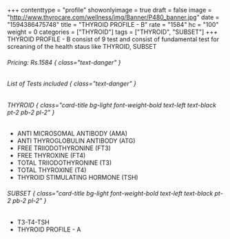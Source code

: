 +++
contenttype = "profile"
showonlyimage = true
draft = false
image = "http://www.thyrocare.com/wellness/img/Banner/P480_banner.jpg"
date = "1594386475748"
title = "THYROID PROFILE - B"
rate = "1584"
hc = "100"
weight = 0
categories = ["THYROID"]
tags = ["THYROID", "SUBSET"]
+++
THYROID PROFILE - B consist of 9 test and consist of fundamental test for screaning of the health staus like THYROID, SUBSET
<!--more-->
###### Pricing: Rs.1584 { class="text-danger" }

###### List of Tests included { class="text-danger" }

###### THYROID { class="card-title bg-light font-weight-bold text-left text-black pt-2 pb-2 pl-2" } 
* ANTI MICROSOMAL ANTIBODY (AMA)
* ANTI THYROGLOBULIN ANTIBODY (ATG)
* FREE TRIIODOTHYRONINE (FT3)
* FREE THYROXINE (FT4)
* TOTAL TRIIODOTHYRONINE (T3)
* TOTAL THYROXINE (T4)
* THYROID STIMULATING HORMONE (TSH)
###### SUBSET { class="card-title bg-light font-weight-bold text-left text-black pt-2 pb-2 pl-2" } 
* T3-T4-TSH
* THYROID PROFILE - A
